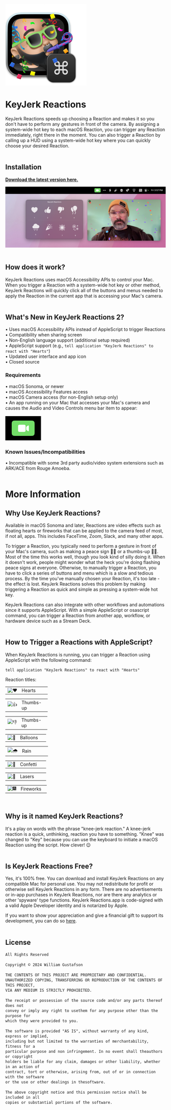 ![alt text](https://raw.githubusercontent.com/x74353/KeyJerk-Reactions/main/images/KeyJerk-Reactions-App-Icon.png)

# KeyJerk Reactions
KeyJerk Reactions speeds up choosing a Reaction and makes it so you don't have to perform any gestures in front of the camera. By assigning a system-wide hot key to each macOS Reaction, you can trigger any Reaction immediately, right there in the moment. You can also trigger a Reaction by calling up a HUD using a system-wide hot key where you can quickly choose your desired Reaction. 
<BR><BR>

## Installation
**[Download the latest version here.](https://github.com/x74353/KeyJerk-Reactions/raw/main/DMG/KeyJerk%20Reactions.dmg)**

![alt text](https://raw.githubusercontent.com/x74353/KeyJerk-Reactions/main/images/KeyJerkReactions_Prompt.png)
<BR><BR>

## How does it work?
KeyJerk Reactions uses macOS Accessibility APIs to control your Mac. When you trigger a Reaction with a system-wide hot key or other method, KeyJerk Reactions will quickly click all of the buttons and menus needed to apply the Reaction in the current app that is accessing your Mac's camera.
<BR><BR>

## What's New in KeyJerk Reactions 2?
• Uses macOS Accessibility APIs instead of AppleScript to trigger Reactions<BR>
• Compatibility when sharing screen<BR>
• Non-English language support (additional setup required)<BR>
• AppleScript support (e.g., ```tell application "KeyJerk Reactions" to react with "Hearts"```)<BR>
• Updated user interface and app icon<BR>
• Closed source<BR>

### Requirements 
• macOS Sonoma, or newer<BR>
• macOS Accessibility Features access<BR>
• macOS Camera access (for non-English setup only)<BR>
• An app running on your Mac that accesses your Mac's camera and causes the Audio and Video Controls menu bar item to appear:<BR><BR>
![alt text](https://raw.githubusercontent.com/x74353/KeyJerk-Reactions/main/images/VideoMenuBarIcon.png)

### Known Issues/Incompatibilities
• Incompatible with some 3rd party audio/video system extensions such as ARK/ACE from Rouge Amoeba.
<BR><BR>

# More Information

## Why Use KeyJerk Reactions?
Available in macOS Sonoma and later, Reactions are video effects such as floating hearts or fireworks that can be applied to the camera feed of most, if not all, apps. This includes FaceTime, Zoom, Slack, and many other apps. 

To trigger a Reaction, you typically need to perform a gesture in front of your Mac's camera, such as making a peace sign ✌🏼 or a thumbs-up 👍🏼. Most of the time this works well, though you look kind of silly doing it. When it doesn't work, people might wonder what the heck you're doing flashing peace signs at everyone. Otherwise, to manually trigger a Reaction, you have to click a series of buttons and menu which is a slow and tedious process. By the time you've manually chosen your Reaction, it's too late - the effect is lost. KeyJerk Reactions solves this problem by making triggering a Reaction as quick and simple as pressing a system-wide hot key.

KeyJerk Reactions can also integrate with other workflows and automations since it supports AppleScript. With a simple AppleScript or osascript command, you can trigger a Reaction from another app, workflow, or hardware device such as a Stream Deck.
<BR><BR>

## How to Trigger a Reactions with AppleScript?
When KeyJerk Reactions is running, you can trigger a Reaction using AppleScript with the following command:
```
tell application "KeyJerk Reactions" to react with "Hearts"
```
Reaction titles:

<table>
	<tr>
		<td valign="middle"><img src="https://fonts.gstatic.com/s/e/notoemoji/latest/2764_fe0f/512.gif" alt="❤️" width="32" /></td>
		<td valign="middle" style="width: 75px;">Hearts</td>
	</tr>
</table>

<table>
	<tr>
		<td valign="middle"><img src="https://fonts.gstatic.com/s/e/notoemoji/latest/1f44d_1f3fc/512.gif" alt="👍" width="32" /></td>
		<td valign="middle" style="width: 75px;">Thumbs-up</td>
	</tr>
</table>

<table>
	<tr>
		<td valign="middle"><img src="https://fonts.gstatic.com/s/e/notoemoji/latest/1f44e_1f3fc/512.gif" alt="👎" width="32" /></td>
		<td valign="middle" style="width: 75px;">Thumbs-up</td>
	</tr>
</table>

<table>
	<tr>
		<td valign="middle"><img src="https://fonts.gstatic.com/s/e/notoemoji/latest/1f388/512.gif" alt="🎈" width="32" /></td>
		<td valign="middle" style="width: 75px;">Balloons</td>
	</tr>
</table>

<table>
	<tr>
		<td valign="middle"><img src="https://fonts.gstatic.com/s/e/notoemoji/latest/1f327_fe0f/512.gif" alt="🌧" width="32" /></td>
		<td valign="middle" style="width: 75px;">Rain</td>
	</tr>
</table>

<table>
	<tr>
		<td valign="middle"><img src="https://fonts.gstatic.com/s/e/notoemoji/latest/1f389/512.gif" alt="🎉" width="32" /></td>
		<td valign="middle" style="width: 75px;">Confetti</td>
	</tr>
</table>

  <table>
	  <tr>
		  <td valign="middle"><img src="https://fonts.gstatic.com/s/e/notoemoji/latest/1f6a8/512.gif" alt="🚨" width="32" /></td>
		  <td valign="middle" style="width: 75px;">Lasers</td>
	  </tr>
  </table>

  <table>
		<tr>
			<td valign="middle"><img src="https://fonts.gstatic.com/s/e/notoemoji/latest/1f386/512.gif" alt="🎆" width="32" /></td>
			<td valign="middle" style="width: 75px;">Fireworks</td>
		</tr>
	</table>
<BR>
	
## Why is it named KeyJerk Reactions?
It's a play on words with the phrase "knee-jerk reaction." A knee-jerk reaction is a quick, unthinking, reaction you have to something. "Knee" was changed to "Key" because you can use the keyboard to initiate a macOS Reaction using the script. How clever! 😉
<BR><BR>

## Is KeyJerk Reactions Free?
Yes, it's 100% free. You can download and install KeyJerk Reactions on any compatible Mac for personal use. You may not redistribute for profit or otherwise sell KeyJerk Reactions in any form. There are no advertisements or in-app purchases in KeyJerk Reactions, nor are there any analytics or other 'spyware' type functions. KeyJerk Reactions.app is code-signed with a valid Apple Developer identity and is notarized by Apple.

If you want to show your appreciation and give a financial gift to support its development, you can do so [here](http://buymeacoffee.com/x74353).
<BR><BR>

## License
```
All Rights Reserved

Copyright © 2024 William Gustafson

THE CONTENTS OF THIS PROJECT ARE PROPRIETARY AND CONFIDENTIAL.
UNAUTHORIZED COPYING, TRANSFERRING OR REPRODUCTION OF THE CONTENTS OF THIS PROJECT,
VIA ANY MEDIUM IS STRICTLY PROHIBITED.

The receipt or possession of the source code and/or any parts thereof does not
convey or imply any right to usethem for any purpose other than the purpose for
which they were provided to you.

The software is provided "AS IS", without warranty of any kind, express or implied,
including but not limited to the warranties of merchantability, fitness for a
particular purpose and non infringement. In no event shall theauthors or copyright
holders be liable for any claim, damages or other liability, whether in an action of
contract, tort or otherwise, arising from, out of or in connection with the software
or the use or other dealings in thesoftware.

The above copyright notice and this permission notice shall be included in all
copies or substantial portions of the software.
```
